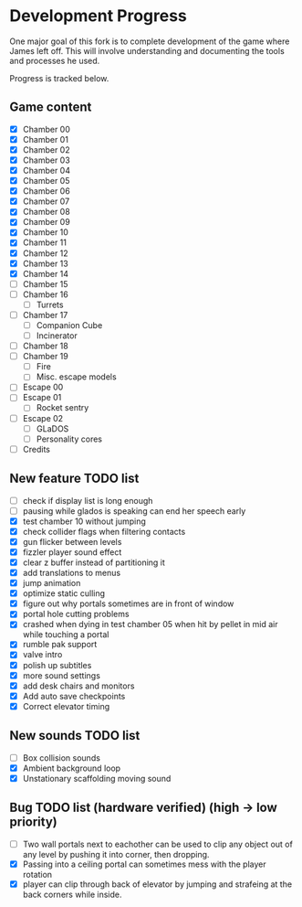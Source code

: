 # Development Progress

One major goal of this fork is to complete development of the game where James left off. This will involve understanding and documenting the tools and processes he used.

Progress is tracked below.

## Game content

- [x] Chamber 00
- [x] Chamber 01
- [x] Chamber 02
- [x] Chamber 03
- [x] Chamber 04
- [x] Chamber 05
- [x] Chamber 06
- [x] Chamber 07
- [x] Chamber 08
- [x] Chamber 09
- [x] Chamber 10
- [x] Chamber 11
- [x] Chamber 12
- [x] Chamber 13
- [x] Chamber 14
- [ ] Chamber 15
- [ ] Chamber 16
    - [ ] Turrets
- [ ] Chamber 17
    - [ ] Companion Cube
    - [ ] Incinerator
- [ ] Chamber 18
- [ ] Chamber 19
    - [ ] Fire
    - [ ] Misc. escape models
- [ ] Escape 00
- [ ] Escape 01
    - [ ] Rocket sentry
- [ ] Escape 02
    - [ ] GLaDOS
    - [ ] Personality cores
- [ ] Credits

## New feature TODO list
- [ ] check if display list is long enough
- [ ] pausing while glados is speaking can end her speech early
- [x] test chamber 10 without jumping
- [x] check collider flags when filtering contacts
- [x] gun flicker between levels
- [x] fizzler player sound effect
- [x] clear z buffer instead of partitioning it
- [X] add translations to menus
- [x] jump animation
- [x] optimize static culling
- [x] figure out why portals sometimes are in front of window
- [x] portal hole cutting problems
- [x] crashed when dying in test chamber 05 when hit by pellet in mid air while touching a portal
- [x] rumble pak support
- [x] valve intro
- [x] polish up subtitles
- [x] more sound settings
- [x] add desk chairs and monitors
- [x] Add auto save checkpoints
- [x] Correct elevator timing

## New sounds TODO list
- [ ] Box collision sounds
- [x] Ambient background loop
- [x] Unstationary scaffolding moving sound

## Bug TODO list (hardware verified) (high -> low priority)
- [ ] Two wall portals next to eachother can be used to clip any object out of any level by pushing it into corner, then dropping. 
- [x] Passing into a ceiling portal can sometimes mess with the player rotation
- [x] player can clip through back of elevator by jumping and strafeing at the back corners while inside.
